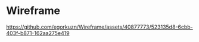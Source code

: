 # Wireframe


https://github.com/egorkuzn/Wireframe/assets/40877773/523135d8-6cbb-403f-b871-162aa275e419

